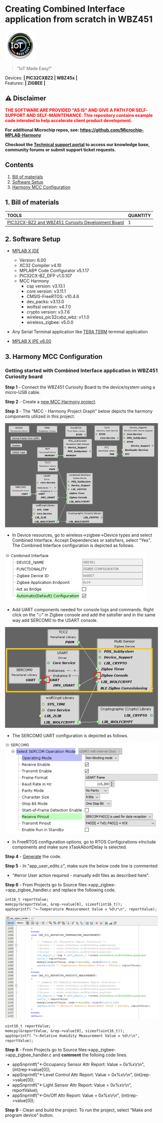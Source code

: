 # Creating Combined Interface application from scratch in WBZ451

<img src="Docs/IoT-Made-Easy-Logo.png" width=100>


> "IoT Made Easy!" 

Devices: **| PIC32CXBZ2 | WBZ45x |**<br>
Features: **| ZIGBEE |**


## ⚠ Disclaimer

<p><span style="color:red"><b>
THE SOFTWARE ARE PROVIDED "AS IS" AND GIVE A PATH FOR SELF-SUPPORT AND SELF-MAINTENANCE. This repository contains example code intended to help accelerate client product development. </br>

For additional Microchip repos, see: <a href="https://github.com/Microchip-MPLAB-Harmony" target="_blank">https://github.com/Microchip-MPLAB-Harmony</a>

Checkout the <a href="https://microchipsupport.force.com/s/" target="_blank">Technical support portal</a> to access our knowledge base, community forums or submit support ticket requests.
</span></p></b>

## Contents

1. [Bill of materials](#step1)
1. [Software Setup](#step2)
1. [Harmony MCC Configuration](#step3)

## 1. Bill of materials<a name="step1">
| TOOLS | QUANTITY |
| :- | :- |
| [PIC32CX-BZ2 and WBZ451 Curiosity Development Board](https://www.microchip.com/en-us/development-tool/EV96B94A) | 1 |

## 2. Software Setup<a name="step2">

- [MPLAB X IDE ](https://www.microchip.com/en-us/tools-resources/develop/mplab-x-ide#tabs)

    - Version: 6.00
	- XC32 Compiler v4.10
	- MPLAB® Code Configurator v5.1.17
	- PIC32CX-BZ_DFP v1.0.107
	- MCC Harmony
	  - csp version: v3.13.1
	  - core version: v3.11.1
	  - CMSIS-FreeRTOS: v10.4.6
	  - dev_packs: v3.13.0
	  - wolfssl version: v4.7.0
	  - crypto version: v3.7.6
	  - wireless_pic32cxbz_wbz: v1.1.0
	  - wireless_zigbee: v5.0.0

- Any Serial Terminal application like [TERA TERM](https://download.cnet.com/Tera-Term/3000-2094_4-75766675.html) terminal application

- [MPLAB X IPE v6.00](https://microchipdeveloper.com/ipe:installation)

## 3. Harmony MCC Configuration<a name="step3">

### Getting started with Combined Interface application in WBZ451 Curiosity board

**Step 1** - Connect the WBZ451 Curiosity Board to the device/system using a micro-USB cable.

**Step 2** - Create a [new MCC Harmony project](https://github.com/MicrochipTech/EA71C53A/blob/master/H3/wireless_apps_pic32cxbz2_wbz45/apps/docs/creating_new_mplabx_harmony_project.md#creating-a-new-mcc-harmony-project).

**Step 3** - The "MCC - Harmony Project Graph" below depicts the harmony components utilized in this project.

![](Docs/CI_Project_graph.PNG)

- In Device resources, go to wireless->zigbee->Device types and select Combined Interface. Accept Dependencies or satisfiers, select "Yes". The Combined Interface configuration is depicted as follows.

![](Docs/CI_configuration.PNG)

- Add UART components needed for console logs and commands. Right click on the "⬦" in Zigbee console and add the satisfier and in the same way add SERCOM0 to the USART console. 

![](Docs/add_satisfier_m.PNG)

- The SERCOM0 UART configuration is depicted as follows.

![](Docs/Sercom0_configuration.PNG)

- In FreeRTOS configuration options, go to RTOS Configurations->Include components and make sure xTaskAbortDelay is selected.

**Step 4** - [Generate](https://onlinedocs.microchip.com/pr/GUID-A5330D3A-9F51-4A26-B71D-8503A493DF9C-en-US-1/index.html?GUID-9C28F407-4879-4174-9963-2CF34161398E) the code.
 
**Step 5** - In "app_user_edits.c", make sure the below code line is commented 

- "#error User action required - manually edit files as described here".

**Step 6** - From Projects go to Source files->app_zigbee->app_zigbee_handler.c and replace the following code.

```
int16_t reportValue;
memcpy(&reportValue, &rep->value[0], sizeof(int16_t));
appSnprintf( "<-Temperature Measurement Value = %d\r\n", reportValue);
```

![](Docs/ci_code.png)

```
uint16_t reportValue;
memcpy(&reportValue, &rep->value[0], sizeof(uint16_t));
appSnprintf( "<-Relative Humidity Measurement Value = %d\r\n", reportValue);
```

**Step 8** - From Projects go to Source files->app_zigbee->app_zigbee_handler.c and **comment** the folloing code lines.

- appSnprintf("<-Occupancy Sensor Attr Report: Value = 0x%x\r\n", (int)rep->value[0]);
- appSnprintf("<-Level Control Attr Report: Value = 0x%x\r\n", (int)rep->value[0]);
- appSnprintf("<-Light Sensor Attr Report: Value = 0x%x\r\n", reportValue);
- appSnprintf("<-On/Off Attr Report: Value = 0x%x\r\n", (int)rep->value[0]);

**Step 9** - Clean and build the project. To run the project, select "Make and program device" button.

